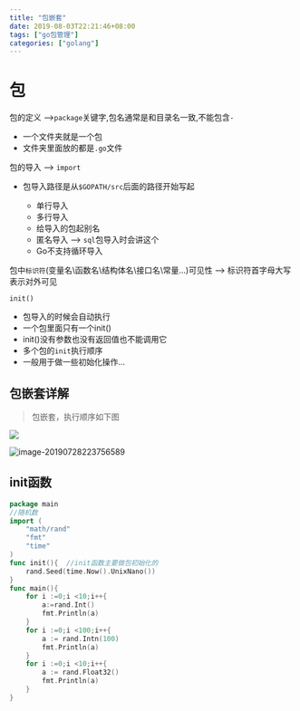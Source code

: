 ```yaml
---
title: "包嵌套"
date: 2019-08-03T22:21:46+08:00
tags: ["go包管理"]
categories: ["golang"]
---
```


<!--more-->
# 包

包的定义 -->`package`关键字,包名通常是和目录名一致,不能包含`-`

* 一个文件夹就是一个包
* 文件夹里面放的都是`.go`文件

包的导入 --> `import`

* 包导入路径是从`$GOPATH/src`后面的路径开始写起

	* 单行导入
	* 多行导入
	* 给导入的包起别名
	* 匿名导入 --> `sql`包导入时会讲这个
	* Go不支持循环导入

包中`标识符`(变量名\函数名\结构体名\接口名\常量...)可见性  --> 标识符首字母大写表示对外可见

`init()`

* 包导入的时候会自动执行
* 一个包里面只有一个init()
* init()没有参数也没有返回值也不能调用它
* 多个包的`init`执行顺序
* 一般用于做一些初始化操作...
## 包嵌套详解

> 包嵌套，执行顺序如下图

![](/post/images/2019-04-24-22-53-16.png)

![image-20190728223756589](/post/images/image-20190728223756589.png)



## init函数

```go
package main
//随机数
import (
	"math/rand"
	"fmt"
	"time"
)
func init(){  //init函数主要做包初始化的
	rand.Seed(time.Now().UnixNano())
}
func main(){
	for i :=0;i <10;i++{
		a:=rand.Int()
		fmt.Println(a)
	}
	for i :=0;i <100;i++{
		a := rand.Intn(100)
		fmt.Println(a)
	}
	for i :=0;i <10;i++{
		a := rand.Float32()
		fmt.Println(a)
	}
} 
